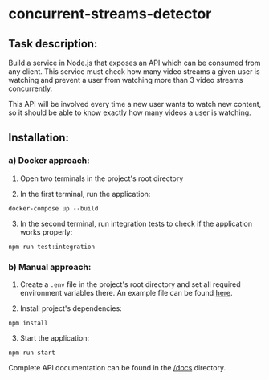 # concurrent-streams-detector


## Task description:
Build a service in Node.js that exposes an API which can be consumed from any client.
This service must check how many video streams a given user is watching and prevent a user from watching more than 3 video streams concurrently.

This API will be involved every time a new user wants to watch new content, so it should be able to know exactly how many videos a user is watching.


## Installation:

### a) Docker approach:
1. Open two terminals in the project's root directory

2. In the first terminal, run the application:
```
docker-compose up --build
```

3. In the second terminal, run integration tests to check if the application works properly:
```
npm run test:integration
```

### b) Manual approach:
1. Create a `.env` file in the project's root directory and set all required environment variables there.
    An example file can be found [here](.env.example).
   
2. Install project's dependencies:
```   
npm install
```

3. Start the application:
```
npm run start
```

Complete API documentation can be found in the [/docs](docs/docs.md) directory.
